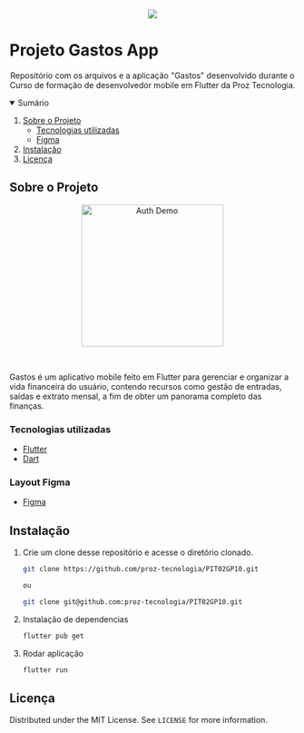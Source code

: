 

<div align="center">
<img src="https://user-images.githubusercontent.com/77169506/198666635-d19ea7d6-29b3-4031-bafd-ea9e3ee9c70c.png" />
</div>


  # Projeto Gastos App

  <p align="center">
    Repositório com os arquivos e a aplicação "Gastos" desenvolvido durante o Curso de formação de desenvolvedor mobile em Flutter da Proz Tecnologia.
    <br />
  </p>
</p>

<details open="open">
  <summary>Sumário</summary>
  <ol>
    <li>
      <a href="#sobre-o-projeto">Sobre o Projeto</a>
      <ul>
        <li><a href="#tecnologias-utilizadas">Tecnologias utilizadas</a></li>
        <li><a href="#layout-figma">Figma</a></li>
      </ul>
    </li>
    <li><a href="#instalação">Instalação</a></li>
    <li><a href="#licença">Licença</a></li>
  </ol>
</details>

## Sobre o Projeto

<p align="center">
  <img src=".github/sprint4_demo.gif" width="250" alt="Auth Demo">
  </p>
  </br>


Gastos é um aplicativo mobile feito em Flutter para gerenciar e organizar a vida financeira do usuário, contendo recursos como gestão de entradas, saídas e extrato mensal, a fim de obter um panorama completo das finanças.

### Tecnologias utilizadas

- [Flutter](https://flutter.dev/)
- [Dart](https://dart.dev/)

### Layout Figma

- [Figma](https://www.figma.com/file/hE8uwEG4TxEFMSUk1xaRYt/Gastos?node-id=0%3A1)


## Instalação

1. Crie um clone desse repositório e acesse o diretório clonado.

   ```sh
   git clone https://github.com/proz-tecnologia/PIT02GP10.git

   ou

   git clone git@github.com:proz-tecnologia/PIT02GP10.git
   ```

2. Instalação de dependencias
   ```sh
   flutter pub get
   ```
3. Rodar aplicação
   ```sh
   flutter run
   ```

<!-- LICENSE -->

## Licença

Distributed under the MIT License. See `LICENSE` for more information.
